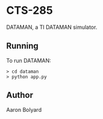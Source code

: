 # CTS-285
DATAMAN, a TI DATAMAN simulator.

## Running
To run DATAMAN:

```
> cd dataman
> python app.py
```

## Author
Aaron Bolyard